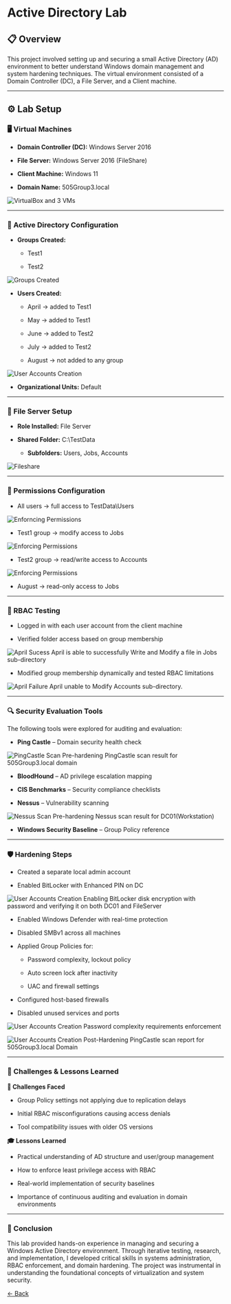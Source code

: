 
# Active Directory Lab 

## 📋 Overview <br>

This project involved setting up and securing a small Active Directory (AD) environment to better understand Windows domain management and system hardening techniques. The virtual environment consisted of a Domain Controller (DC), a File Server, and a Client machine.

---

## ⚙️ Lab Setup <br>

### 🖥️ Virtual Machines <br>

- **Domain Controller (DC):** Windows Server 2016

- **File Server:** Windows Server 2016 (FileShare)

- **Client Machine:** Windows 11

- **Domain Name:** 505Group3.local
  <div>
![VirtualBox and 3 VMs](screenshots/VMs.jpg)

</div>


---

### 🧱 Active Directory Configuration <br>

- **Groups Created:**

  - Test1

  - Test2

  <div>
![Groups Created](screenshots/GroupCreation.jpg)

  </div>

- **Users Created:**

  - April → added to Test1

  - May → added to Test1

  - June → added to Test2

  - July → added to Test2

  - August → not added to any group
  
<div>

![User Accounts Creation](screenshots/UserCreation.jpg)
  
</div>
  

* **Organizational Units:** Default

---

### 📁 File Server Setup <br>

- **Role Installed:** File Server

- **Shared Folder:** C:\TestData

   - **Subfolders:** Users, Jobs, Accounts

<div>

![Fileshare](screenshots/TestData.jpg)
  
</div>

---

### 🔐 Permissions Configuration <br>

- All users → full access to TestData\Users

<div>

![Enforncing Permissions](screenshots/AllUsersPermissions.jpg)
  
</div>

- Test1 group → modify access to Jobs

  <div>

![Enforcing Permissions](screenshots/Test1Permissions.jpg)
  
</div>

- Test2 group → read/write access to Accounts

<div>

![Enforcing Permissions](screenshots/Permissions.jpg)
  
</div>

- August → read-only access to Jobs


---

### 🧪 RBAC Testing <br>

- Logged in with each user account from the client machine

- Verified folder access based on group membership

  <div>

![April Sucess](screenshots/AprilSuccess.jpg)
  April is able to successfully Write and Modify a file in Jobs sub-directory
</div>

- Modified group membership dynamically and tested RBAC limitations

<div>

![April Failure](screenshots/AprilFailure.jpg)
April unable to Modify Accounts sub-directory.
  
</div>

---

### 🔍 Security Evaluation Tools <br>

The following tools were explored for auditing and evaluation:

- **Ping Castle** – Domain security health check

  <div>

![PingCastle Scan](screenshots/PingCastle1.jpg)
Pre-hardening PingCastle scan result for 505Group3.local domain
  
</div>

- **BloodHound** – AD privilege escalation mapping

- **CIS Benchmarks** – Security compliance checklists

- **Nessus** – Vulnerability scanning

  <div>

![Nessus Scan](screenshots/Nessus1.jpg)
Pre-hardening Nessus scan result for DC01(Workstation)
  
</div>

- **Windows Security Baseline** – Group Policy reference

---

### 🛡️ Hardening Steps <br>

- Created a separate local admin account

- Enabled BitLocker with Enhanced PIN on DC

  <div>

![User Accounts Creation](screenshots/Bitlocker.jpg)
Enabling BitLocker disk encryption with password and verifying it on both DC01 and FileServer
  
</div>

- Enabled Windows Defender with real-time protection

- Disabled SMBv1 across all machines

- Applied Group Policies for:

  - Password complexity, lockout policy

  - Auto screen lock after inactivity

  - UAC and firewall settings

- Configured host-based firewalls

- Disabled unused services and ports

  <div>

![User Accounts Creation](screenshots/PasswordComplexity.jpg)
Password complexity requirements enforcement
  
</div>

  <div>

![User Accounts Creation](screenshots/PingCastle2.jpg)
Post-Hardening PingCastle scan report for 505Group3.local Domain
  
</div>

---

### 🧾 Challenges & Lessons Learned <br>

**🔧 Challenges Faced**

- Group Policy settings not applying due to replication delays

- Initial RBAC misconfigurations causing access denials

- Tool compatibility issues with older OS versions

**🎓 Lessons Learned <br>**

- Practical understanding of AD structure and user/group management

- How to enforce least privilege access with RBAC

- Real-world implementation of security baselines

- Importance of continuous auditing and evaluation in domain environments

---

### 📌 Conclusion

This lab provided hands-on experience in managing and securing a Windows Active Directory environment. Through iterative testing, research, and implementation, I developed critical skills in systems administration, RBAC enforcement, and domain hardening. The project was instrumental in understanding the foundational concepts of virtualization and system security.



[← Back](https://github.com/mmransem09/mmransem09/blob/main/README.md)
